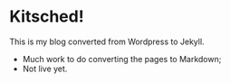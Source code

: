 Kitsched!
=========

This is my blog converted from Wordpress to Jekyll.

* Much work to do converting the pages to Markdown;
* Not live yet.
